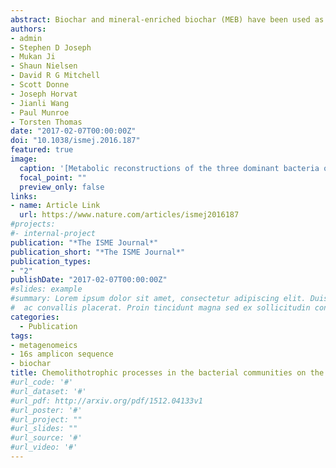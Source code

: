 ```yaml
---
abstract: Biochar and mineral-enriched biochar (MEB) have been used as soil amendments to improve soil fertility, sequester carbon and mitigate greenhouse gas emissions. Such beneficial outcomes could be partially mediated by soil bacteria, however little is known about how they directly interact with biochar or MEB. We therefore analyzed the diversity and functions of bacterial communities on the surfaces of one biochar and two different MEBs after a 140-day incubation in soil. The results show that the biochar and the MEBs harbor distinct bacterial communities to the bulk soil. Communities on biochar and MEBs were dominated by a novel Gammaproteobacterium. Genome reconstruction combined with electron microscopy and high-resolution elemental analysis revealed that the bacterium generates energy from the oxidation of iron that is present on the surface. Two other bacteria belonging to the genus Thiobacillus and a novel group within the Oxalbacteraceae were enriched only on the MEBs and they had the genetic capacity for thiosulfate oxidation. All three surface-enriched bacteria also had the capacity to fix carbon dioxide, either in a potentially strictly autotrophic or mixotrophic manner. Our results show the dominance of chemolithotrophic processes on the surface of biochar and MEB that can contribute to carbon sequestration in soil.
authors:
- admin
- Stephen D Joseph
- Mukan Ji
- Shaun Nielsen
- David R G Mitchell
- Scott Donne
- Joseph Horvat
- Jianli Wang
- Paul Munroe
- Torsten Thomas 
date: "2017-02-07T00:00:00Z"
doi: "10.1038/ismej.2016.187"
featured: true
image:
  caption: '[Metabolic reconstructions of the three dominant bacteria on biochar and mineral-enriched biochar particles](https://www.nature.com/articles/ismej2016187/figures/3)'
  focal_point: ""
  preview_only: false
links:
- name: Article Link
  url: https://www.nature.com/articles/ismej2016187
#projects:
#- internal-project
publication: "*The ISME Journal*"
publication_short: "*The ISME Journal*"
publication_types:
- "2"
publishDate: "2017-02-07T00:00:00Z"
#slides: example
#summary: Lorem ipsum dolor sit amet, consectetur adipiscing elit. Duis posuere tellus
#  ac convallis placerat. Proin tincidunt magna sed ex sollicitudin condimentum.
categories: 
  - Publication
tags:
- metagenomeics
- 16s amplicon sequence
- biochar
title: Chemolithotrophic processes in the bacterial communities on the surface of mineral-enriched biochars
#url_code: '#'
#url_dataset: '#'
#url_pdf: http://arxiv.org/pdf/1512.04133v1
#url_poster: '#'
#url_project: ""
#url_slides: ""
#url_source: '#'
#url_video: '#'
---
```

